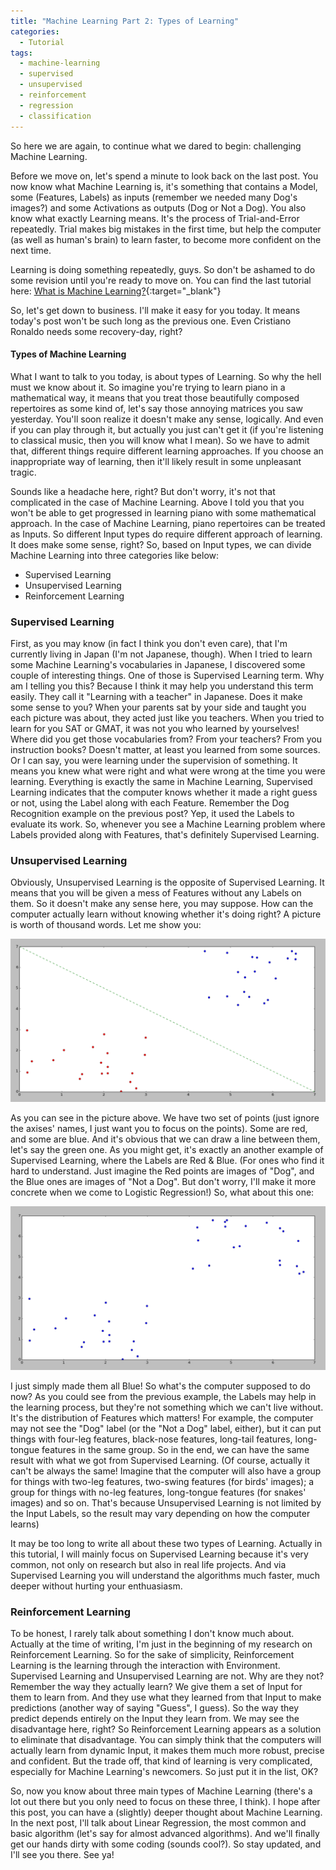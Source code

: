 ```yaml
---
title: "Machine Learning Part 2: Types of Learning"
categories:
  - Tutorial
tags:
  - machine-learning
  - supervised
  - unsupervised
  - reinforcement
  - regression
  - classification
---
```


So here we are again, to continue what we dared to begin: challenging Machine Learning.

Before we move on, let's spend a minute to look back on the last post. You now know what Machine Learning is, it's something that contains a Model, some (Features, Labels) as inputs (remember we needed many Dog's images?) and some Activations as outputs (Dog or Not a Dog).
You also know what exactly Learning means. It's the process of Trial-and-Error repeatedly. Trial makes big mistakes in the first time, but help the computer (as well as human's brain) to learn faster, to become more confident on the next time.

Learning is doing something repeatedly, guys. So don't be ashamed to do some revision until you're ready to move on.
You can find the last tutorial here: [What is Machine Learning?](https://chunml.github.io/tutorial/Machine-Learning-Definition/){:target="_blank"}

So, let's get down to business. I'll make it easy for you today. It means today's post won't be such long as the previous one. Even Cristiano Ronaldo needs some recovery-day, right?

#### Types of Machine Learning

What I want to talk to you today, is about types of Learning. So why the hell must we know about it. So imagine you're trying to learn piano in a mathematical way, it means that you treat those beautifully composed repertoires as some kind of, let's say those annoying matrices you saw yesterday. You'll soon realize it doesn't make any sense, logically. And even if you can play through it, but actually you just can't get it (if you're listening to classical music, then you will know what I mean).
So we have to admit that, different things require different learning approaches. If you choose an inappropriate way of learning, then it'll likely result in some unpleasant tragic.

Sounds like a headache here, right? But don't worry, it's not that complicated in the case of Machine Learning. Above I told you that you won't be able to get progressed in learning piano with some mathematical approach. In the case of Machine Learning, piano repertoires can be treated as Inputs. So different Input types do require different approach of learning. It does make some sense, right?
So, based on Input types, we can divide Machine Learning into three categories like below:

* Supervised Learning
* Unsupervised Learning
* Reinforcement Learning

### Supervised Learning
First, as you may know (in fact I think you don't even care), that I'm currently living in Japan (I'm not Japanese, though). When I tried to learn some Machine Learning's vocabularies in Japanese, I discovered some couple of interesting things. One of those is Supervised Learning term. Why am I telling you this? Because I think it may help you understand this term easily. They call it "Learning with a teacher" in Japanese. Does it make some sense to you? When your parents sat by your side and taught you each picture was about, they acted just like you teachers. When you tried to learn for you SAT or GMAT, it was not you who learned by yourselves! Where did you get those vocabularies from? From your teachers? From you instruction books? Doesn't matter, at least you learned from some sources. Or I can say, you were learning under the supervision of something. It means you knew what were right and what were wrong at the time you were learning.
Everything is exactly the same in Machine Learning, Supervised Learning indicates that the computer knows whether it made a right guess or not, using the Label along with each Feature. Remember the Dog Recognition example on the previous post? Yep, it used the Labels to evaluate its work. So, whenever you see a Machine Learning problem where Labels provided along with Features, that's definitely Supervised Learning.

### Unsupervised Learning
Obviously, Unsupervised Learning is the opposite of Supervised Learning. It means that you will be given a mess of Features without any Labels on them. So it doesn't make any sense here, you may suppose. How can the computer actually learn without knowing whether it's doing right? A picture is worth of thousand words. Let me show you:

![Image_1](/images/tutorials/types-of-learning/Image_1.jpg)

As you can see in the picture above. We have two set of points (just ignore the axises' names, I just want you to focus on the points). Some are red, and some are blue. And it's obvious that we can draw a line between them, let's say the green one. As you might get, it's exactly an another example of Supervised Learning, where the Labels are Red & Blue.
(For ones who find it hard to understand. Just imagine the Red points are images of "Dog", and the Blue ones are images of "Not a Dog". But don't worry, I'll make it more concrete when we come to Logistic Regression!) 
So, what about this one:

![Image_2](/images/tutorials/types-of-learning/Image_2.jpg)

I just simply made them all Blue! So what's the computer supposed to do now? As you could see from the previous example, the Labels may help in the learning process, but they're not something which we can't live without. It's the distribution of Features which matters! For example, the computer may not see the "Dog" label (or the "Not a Dog" label, either), but it can put things with four-leg features, black-nose features, long-tail features, long-tongue features in the same group. So in the end, we can have the same result with what we got from Supervised Learning.
(Of course, actually it can't be always the same! Imagine that the computer will also have a group for things with two-leg features, two-swing features (for birds' images); a group for things with no-leg features, long-tongue features (for snakes' images) and so on. That's because Unsupervised Learning is not limited by the Input Labels, so the result may vary depending on how the computer learns)

It may be too long to write all about these two types of Learning. Actually in this tutorial, I will mainly focus on Supervised Learning because it's very common, not only on research but also in real life projects. And via Supervised Learning you will understand the algorithms much faster, much deeper without hurting your enthuasiasm.

### Reinforcement Learning
To be honest, I rarely talk about something I don't know much about. Actually at the time of writing, I'm just in the beginning of my research on Reinforcement Learning. So for the sake of simplicity, Reinforcement Learning is the learning through the interaction with Environment. Supervised Learning and Unsupervised Learning are not. Why are they not? Remember the way they actually learn? We give them a set of Input for them to learn from. And they use what they learned from that Input to make predictions (another way of saying "Guess", I guess). So the way they predict depends entirely on the Input they learn from. We may see the disadvantage here, right?
So Reinforcement Learning appears as a solution to eliminate that disadvantage. You can simply think that the computers will actually learn from dynamic Input, it makes them much more robust, precise and confident. But the trade off, that kind of learning is very complicated, especially for Machine Learning's newcomers. So just put it in the list, OK?

So, now you know about three main types of Machine Learning (there's a lot out there but you only need to focus on these three, I think). I hope after this post, you can have a (slightly) deeper thought about Machine Learning. In the next post, I'll talk about Linear Regression, the most common and basic algorithm (let's say for almost advanced algorithms). And we'll finally get our hands dirty with some coding (sounds cool?). So stay updated, and I'll see you there. See ya!
